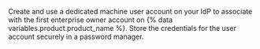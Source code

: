 Create and use a dedicated machine user account on your IdP to associate with the first enterprise owner account on {% data variables.product.product_name %}. Store the credentials for the user account securely in a password manager.
